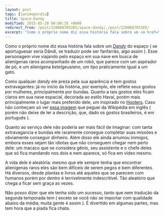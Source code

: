 ```yaml
---
layout: post
tags: [1animepordia]
title: Space☆Dandy
modified: 2015-05-28 00:00:35 +0000
redirect_from: /post/120060705385/space-dandy/,/post/120060705385/
excerpt: "Como o próprio nome diz essa história fala sobre um <a href=\"https://en.wikipedia.org/wiki/Dandy\"><i>Dandy</i></a> do espaço ( se aportuguesar seria Dândi, se traduzir pode ser fanfarrão, algo assim ). Esse personagem vive viajando pelo espaço em sua nave em busca de alienígenas raros acompanhado de um robô, que parece com um aspirador de pó, e um alienígena <i>betelgeusíano</i>, um tipo praticamente igual a um gato."
---
```


Como o próprio nome diz essa história fala sobre um
[*Dandy*](https://en.wikipedia.org/wiki/Dandy) do espaço ( se
aportuguesar seria Dândi, se traduzir pode ser fanfarrão, algo assim ).
Esse personagem vive viajando pelo espaço em sua nave em busca de
alienígenas raros acompanhado de um robô, que parece com um aspirador de
pó, e um alienígena *betelgeusíano*, um tipo praticamente igual a um
gato.

Como qualquer *dandy* ele preza pela sua aparência e tem gostos
extravagantes: já no início da história, por exemplo, ele reflete seus
gostos por mulheres, principalmente por bundas. Quanto a tais gostos
eles ficam claros em sua nave espacial, decorada ao estilo Havaí, porém
mais principalmente o lugar mais preferido dele, um inspirado no
[Hooters](http://en.wikipedia.org/wiki/Hooters). Caso não conheçam só
ver [essa
imagem](https://en.wikipedia.org/wiki/File:Devassa_no_Hooters.jpg) que
peguei da Wikipédia em inglês ( porém não deixe de ler a descrição, que,
dado os gostos brasileiros, é em português ).

Quanto ao serviço dele não poderia ser mais fácil de imaginar: com tanta
extravagancia e bundas ele raramente consegue completar suas missões e
obviamente conseguir dinheiro. Além disso ele ainda arrumou inimigos,
embora esses sejam tão idiotas que não conseguem chegar nem perto dele:
um macaco que se considera gênio, seu assistente e o chefe deles que só
fica mandando nos dois e nem aparece, só fica em vídeo mesmo.

A vida dele é aleatória: mesmo que ele sempre tenha que encontrar
alienígenas raros eles são bem difíceis de serem pegos e bem diferentes.
Há diversos, desde plantas e livros até aqueles que se parecem com
humanos porém por dentro é terrivelmente indescritível. Tão aleatório
que chega a ficar sem graça as vezes.

Não posso dizer que ele tenha sido um sucesso, tanto que nem tradução da
segunda temporada tem ( exceto se você não se importar com qualidade
abaixo da média; muita gente é assim ). É divertido em algumas partes,
mas tem hora que a piada fica chata.


